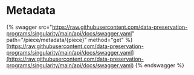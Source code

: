 # Metadata

{% swagger src="https://raw.githubusercontent.com/data-preservation-programs/singularity/main/api/docs/swagger.yaml" path="/piece/metadata/{piece}" method="get" %}
[https://raw.githubusercontent.com/data-preservation-programs/singularity/main/api/docs/swagger.yaml](https://raw.githubusercontent.com/data-preservation-programs/singularity/main/api/docs/swagger.yaml)
{% endswagger %}
